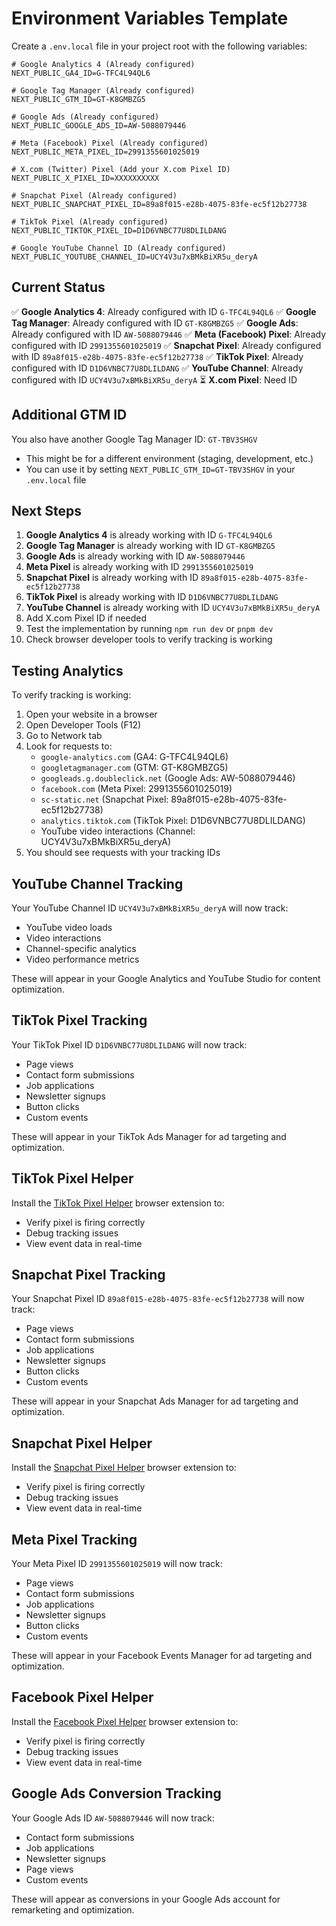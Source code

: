 # Environment Variables Template

Create a `.env.local` file in your project root with the following variables:

```env
# Google Analytics 4 (Already configured)
NEXT_PUBLIC_GA4_ID=G-TFC4L94QL6

# Google Tag Manager (Already configured)
NEXT_PUBLIC_GTM_ID=GT-K8GMBZG5

# Google Ads (Already configured)
NEXT_PUBLIC_GOOGLE_ADS_ID=AW-5088079446

# Meta (Facebook) Pixel (Already configured)
NEXT_PUBLIC_META_PIXEL_ID=2991355601025019

# X.com (Twitter) Pixel (Add your X.com Pixel ID)
NEXT_PUBLIC_X_PIXEL_ID=XXXXXXXXXX

# Snapchat Pixel (Already configured)
NEXT_PUBLIC_SNAPCHAT_PIXEL_ID=89a8f015-e28b-4075-83fe-ec5f12b27738

# TikTok Pixel (Already configured)
NEXT_PUBLIC_TIKTOK_PIXEL_ID=D1D6VNBC77U8DLILDANG

# Google YouTube Channel ID (Already configured)
NEXT_PUBLIC_YOUTUBE_CHANNEL_ID=UCY4V3u7xBMkBiXR5u_deryA
```

## Current Status

✅ **Google Analytics 4**: Already configured with ID `G-TFC4L94QL6`
✅ **Google Tag Manager**: Already configured with ID `GT-K8GMBZG5`
✅ **Google Ads**: Already configured with ID `AW-5088079446`
✅ **Meta (Facebook) Pixel**: Already configured with ID `2991355601025019`
✅ **Snapchat Pixel**: Already configured with ID `89a8f015-e28b-4075-83fe-ec5f12b27738`
✅ **TikTok Pixel**: Already configured with ID `D1D6VNBC77U8DLILDANG`
✅ **YouTube Channel**: Already configured with ID `UCY4V3u7xBMkBiXR5u_deryA`
⏳ **X.com Pixel**: Need ID

## Additional GTM ID

You also have another Google Tag Manager ID: `GT-TBV3SHGV`
- This might be for a different environment (staging, development, etc.)
- You can use it by setting `NEXT_PUBLIC_GTM_ID=GT-TBV3SHGV` in your `.env.local` file

## Next Steps

1. **Google Analytics 4** is already working with ID `G-TFC4L94QL6`
2. **Google Tag Manager** is already working with ID `GT-K8GMBZG5`
3. **Google Ads** is already working with ID `AW-5088079446`
4. **Meta Pixel** is already working with ID `2991355601025019`
5. **Snapchat Pixel** is already working with ID `89a8f015-e28b-4075-83fe-ec5f12b27738`
6. **TikTok Pixel** is already working with ID `D1D6VNBC77U8DLILDANG`
7. **YouTube Channel** is already working with ID `UCY4V3u7xBMkBiXR5u_deryA`
8. Add X.com Pixel ID if needed
9. Test the implementation by running `npm run dev` or `pnpm dev`
10. Check browser developer tools to verify tracking is working

## Testing Analytics

To verify tracking is working:
1. Open your website in a browser
2. Open Developer Tools (F12)
3. Go to Network tab
4. Look for requests to:
   - `google-analytics.com` (GA4: G-TFC4L94QL6)
   - `googletagmanager.com` (GTM: GT-K8GMBZG5)
   - `googleads.g.doubleclick.net` (Google Ads: AW-5088079446)
   - `facebook.com` (Meta Pixel: 2991355601025019)
   - `sc-static.net` (Snapchat Pixel: 89a8f015-e28b-4075-83fe-ec5f12b27738)
   - `analytics.tiktok.com` (TikTok Pixel: D1D6VNBC77U8DLILDANG)
   - YouTube video interactions (Channel: UCY4V3u7xBMkBiXR5u_deryA)
5. You should see requests with your tracking IDs

## YouTube Channel Tracking

Your YouTube Channel ID `UCY4V3u7xBMkBiXR5u_deryA` will now track:
- YouTube video loads
- Video interactions
- Channel-specific analytics
- Video performance metrics

These will appear in your Google Analytics and YouTube Studio for content optimization.

## TikTok Pixel Tracking

Your TikTok Pixel ID `D1D6VNBC77U8DLILDANG` will now track:
- Page views
- Contact form submissions
- Job applications
- Newsletter signups
- Button clicks
- Custom events

These will appear in your TikTok Ads Manager for ad targeting and optimization.

## TikTok Pixel Helper

Install the [TikTok Pixel Helper](https://chrome.google.com/webstore/detail/tiktok-pixel-helper/ebjbgpgnnplmlmpfhfmmmkfminnmmkkg) browser extension to:
- Verify pixel is firing correctly
- Debug tracking issues
- View event data in real-time

## Snapchat Pixel Tracking

Your Snapchat Pixel ID `89a8f015-e28b-4075-83fe-ec5f12b27738` will now track:
- Page views
- Contact form submissions
- Job applications
- Newsletter signups
- Button clicks
- Custom events

These will appear in your Snapchat Ads Manager for ad targeting and optimization.

## Snapchat Pixel Helper

Install the [Snapchat Pixel Helper](https://chrome.google.com/webstore/detail/snapchat-pixel-helper/ebjbgpgnnplmlmpfhfmmmkfminnmmkkg) browser extension to:
- Verify pixel is firing correctly
- Debug tracking issues
- View event data in real-time

## Meta Pixel Tracking

Your Meta Pixel ID `2991355601025019` will now track:
- Page views
- Contact form submissions
- Job applications
- Newsletter signups
- Button clicks
- Custom events

These will appear in your Facebook Events Manager for ad targeting and optimization.

## Facebook Pixel Helper

Install the [Facebook Pixel Helper](https://chrome.google.com/webstore/detail/facebook-pixel-helper/fdgfkebogiimcoedmjlckhdkpimdjbea) browser extension to:
- Verify pixel is firing correctly
- Debug tracking issues
- View event data in real-time

## Google Ads Conversion Tracking

Your Google Ads ID `AW-5088079446` will now track:
- Contact form submissions
- Job applications
- Newsletter signups
- Page views
- Custom events

These will appear as conversions in your Google Ads account for remarketing and optimization. 